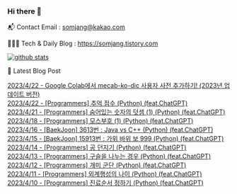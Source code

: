 ### Hi there 👋

📬  Contact Email : somjang@kakao.com

👨🏻‍💻  Tech & Daily Blog : https://somjang.tistory.com

[![github stats](https://github-readme-stats.vercel.app/api?username=SOMJANG&show_icons=true&hide_border=False)](https://somjang.tistory.com)

🤩 Latest Blog Post

[2023/4/22 - Google Colab에서 mecab-ko-dic 사용자 사전 추가하기! (2023년 업데이트 버전)](https://somjang.tistory.com/entry/Google-Colab%EC%97%90%EC%84%9C-mecab-ko-dic-%EC%82%AC%EC%9A%A9%EC%9E%90-%EC%82%AC%EC%A0%84-%EC%B6%94%EA%B0%80%ED%95%98%EA%B8%B0-2023%EB%85%84-%EC%97%85%EB%8D%B0%EC%9D%B4%ED%8A%B8-%EB%B2%84%EC%A0%84) <br>
[2023/4/22 - [Programmers] 추억 점수 (Python) (feat.ChatGPT)](https://somjang.tistory.com/entry/Programmers-%EC%B6%94%EC%96%B5-%EC%A0%90%EC%88%98-Python-featChatGPT) <br>
[2023/4/21 - [Programmers] 숨어있는 숫자의 덧셈 (1) (Python) (feat.ChatGPT)](https://somjang.tistory.com/entry/Programmers-%EC%88%A8%EC%96%B4%EC%9E%88%EB%8A%94-%EC%88%AB%EC%9E%90%EC%9D%98-%EB%8D%A7%EC%85%88-1-Python) <br>
[2023/4/18 - [Programmers] 모스부호 (1) (Python) (feat.ChatGPT)](https://somjang.tistory.com/entry/Programmers-%EB%AA%A8%EC%8A%A4%EB%B6%80%ED%98%B8-1-Python-featChatGPT) <br>
[2023/4/16 - [BaekJoon] 3613번 : Java vs C++ (Python) (feat.ChatGPT)](https://somjang.tistory.com/entry/BaekJoon-3613%EB%B2%88-Java-vs-C-Python-featChatGPT) <br>
[2023/4/15 - [BaekJoon] 15913번 : 가위 바위 보 999 (Python) (feat.ChatGPT)](https://somjang.tistory.com/entry/BaekJoon-15913%EB%B2%88-%EA%B0%80%EC%9C%84-%EB%B0%94%EC%9C%84-%EB%B3%B4-999-Python-featChatGPT) <br>
[2023/4/14 - [Programmers] 공 던지기 (Python) (feat.ChatGPT)](https://somjang.tistory.com/entry/Programmers-%EA%B3%B5-%EB%8D%98%EC%A7%80%EA%B8%B0-Python-featChatGPT) <br>
[2023/4/13 - [Programmers] 구슬을 나누는 경우 (Python) (feat.ChatGPT)](https://somjang.tistory.com/entry/Programmers-%EA%B5%AC%EC%8A%AC%EC%9D%84-%EB%82%98%EB%88%84%EB%8A%94-%EA%B2%BD%EC%9A%B0-Python-feat-ChatGPT) <br>
[2023/4/12 - [Programmers] 개미 군단 (Python) (feat.ChatGPT)](https://somjang.tistory.com/entry/Programmers-%EA%B0%9C%EB%AF%B8-%EA%B5%B0%EB%8B%A8-Python-feat-ChatGPT) <br>
[2023/4/11 - [Programmers] 외계행성의 나이 (Python) (feat.ChatGPT)](https://somjang.tistory.com/entry/Programmers-%EC%99%B8%EA%B3%84%ED%96%89%EC%84%B1%EC%9D%98-%EB%82%98%EC%9D%B4-Python-feat-ChatGPT) <br>
[2023/4/10 - [Programmers] 진료순서 정하기 (Python) (feat.ChatGPT)](https://somjang.tistory.com/entry/Programmers-%EC%A7%84%EB%A3%8C%EC%88%9C%EC%84%9C-%EC%A0%95%ED%95%98%EA%B8%B0-Python-featChatGPT) <br>
